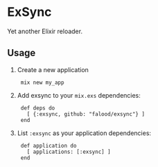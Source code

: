 ExSync
======

Yet another Elixir reloader.

## Usage

1. Create a new application

        mix new my_app

2. Add exsync to your `mix.exs` dependencies:

        def deps do
          [ {:exsync, github: "falood/exsync"} ]
        end

3. List `:exsync` as your application dependencies:

        def application do
          [ applications: [:exsync] ]
        end
